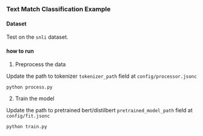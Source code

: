 ### Text Match Classification Example

#### Dataset

Test on the `snli` dataset.


#### how to run

1. Preprocess the data

Update the path to tokenizer `tokenizer_path` field at `config/processor.jsonc`
```
python process.py
```

2. Train the model

Update the path to pretrained bert/distilbert `pretrained_model_path` field at `config/fit.jsonc`
```
python train.py
```
